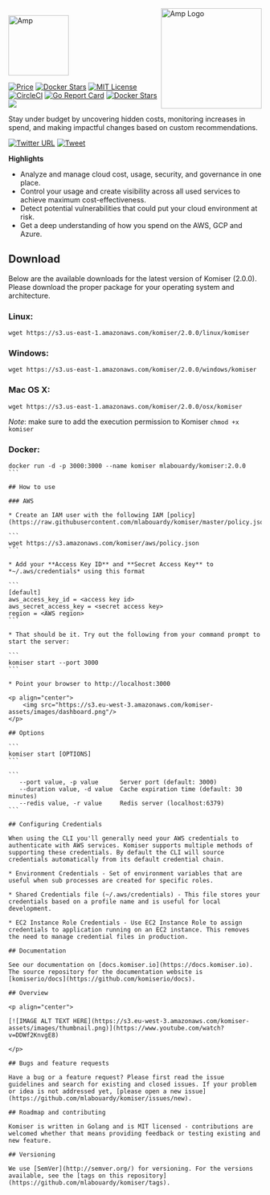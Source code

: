 <a href="https://komiser.io">
  <img src="https://s3.eu-west-3.amazonaws.com/komiser-assets/images/logo.png" width="200" align="right" alt="Amp Logo">
</a>

<a href="https://komiser.io"><img alt="Amp" src="https://s3.eu-west-3.amazonaws.com/komiser-assets/images/icon.png" width="120" valign="middle"></a>

[![Price](https://img.shields.io/badge/price-FREE-0098f7.svg)](https://github.com/mlabouardy/komiser/blob/master/LICENSE) [![Docker Stars](https://img.shields.io/docker/pulls/mlabouardy/komiser.svg)](https://hub.docker.com/r/mlabouardy/komiser/) 
[![MIT License](http://img.shields.io/badge/license-MIT-blue.svg?style=flat)](LICENSE) [![CircleCI](https://circleci.com/gh/mlabouardy/komiser/tree/master.svg?style=svg&circle-token=d35b1c7447995e60909b24fd316fef0988e76bc8)](https://circleci.com/gh/mlabouardy/komiser/tree/master) [![Go Report Card](https://goreportcard.com/badge/github.com/mlabouardy/komiser)](https://goreportcard.com/report/github.com/mlabouardy/komiser) [![Docker Stars](https://img.shields.io/github/issues/mlabouardy/komiser.svg)](https://github.com/mlabouardy/komiser/issues) [<img src="https://img.shields.io/badge/slack-@komiser-yellow.svg?logo=slack">](https://komiser.slack.com/messages/C9SQPU4Q0/)

Stay under budget by uncovering hidden costs, monitoring increases in spend, and making impactful changes based on custom recommendations.

[![Twitter URL](https://img.shields.io/twitter/url/https/twitter.com/fold_left.svg?style=social&label=Follow%20%40mlabouardy)](https://twitter.com/mlabouardy) [![Tweet](https://img.shields.io/twitter/url/http/shields.io.svg?style=social)](https://twitter.com/intent/tweet?text=Optimize%20Cost%20and%20Security%20on%20AWS&url=https://github.com/mlabouardy/komiser&via=mlabouardy&hashtags=komiser,aws,gcp,cloud,serverless,devops)

**Highlights**

* Analyze and manage cloud cost, usage, security, and governance in one place.
* Control your usage and create visibility across all used services to achieve maximum cost-effectiveness.
* Detect potential vulnerabilities that could put your cloud environment at risk.
* Get a deep understanding of how you spend on the AWS, GCP and Azure.

## Download

Below are the available downloads for the latest version of Komiser (2.0.0). Please download the proper package for your operating system and architecture.

### Linux:

```
wget https://s3.us-east-1.amazonaws.com/komiser/2.0.0/linux/komiser
```

### Windows:

```
wget https://s3.us-east-1.amazonaws.com/komiser/2.0.0/windows/komiser
```

### Mac OS X:

```
wget https://s3.us-east-1.amazonaws.com/komiser/2.0.0/osx/komiser
```

_Note_: make sure to add the execution permission to Komiser `chmod +x komiser`

### Docker:

````
docker run -d -p 3000:3000 --name komiser mlabouardy/komiser:2.0.0
```

## How to use

### AWS

* Create an IAM user with the following IAM [policy](https://raw.githubusercontent.com/mlabouardy/komiser/master/policy.json):

```
wget https://s3.amazonaws.com/komiser/aws/policy.json
```

* Add your **Access Key ID** and **Secret Access Key** to *~/.aws/credentials* using this format

``` 
[default]
aws_access_key_id = <access key id>
aws_secret_access_key = <secret access key>
region = <AWS region>
```

* That should be it. Try out the following from your command prompt to start the server:

```
komiser start --port 3000
```

* Point your browser to http://localhost:3000

<p align="center">
    <img src="https://s3.eu-west-3.amazonaws.com/komiser-assets/images/dashboard.png"/>
</p>

## Options

```
komiser start [OPTIONS]
```

```
   --port value, -p value      Server port (default: 3000)
   --duration value, -d value  Cache expiration time (default: 30 minutes)
   --redis value, -r value     Redis server (localhost:6379)
```

## Configuring Credentials

When using the CLI you'll generally need your AWS credentials to authenticate with AWS services. Komiser supports multiple methods of supporting these credentials. By default the CLI will source credentials automatically from its default credential chain.

* Environment Credentials - Set of environment variables that are useful when sub processes are created for specific roles.

* Shared Credentials file (~/.aws/credentials) - This file stores your credentials based on a profile name and is useful for local development.

* EC2 Instance Role Credentials - Use EC2 Instance Role to assign credentials to application running on an EC2 instance. This removes the need to manage credential files in production.

## Documentation

See our documentation on [docs.komiser.io](https://docs.komiser.io). The source repository for the documentation website is [komiserio/docs](https://github.com/komiserio/docs).

## Overview

<p align="center">

[![IMAGE ALT TEXT HERE](https://s3.eu-west-3.amazonaws.com/komiser-assets/images/thumbnail.png)](https://www.youtube.com/watch?v=DDWf2KnvgE8)

</p>

## Bugs and feature requests

Have a bug or a feature request? Please first read the issue guidelines and search for existing and closed issues. If your problem or idea is not addressed yet, [please open a new issue](https://github.com/mlabouardy/komiser/issues/new).

## Roadmap and contributing

Komiser is written in Golang and is MIT licensed - contributions are welcomed whether that means providing feedback or testing existing and new feature.

## Versioning

We use [SemVer](http://semver.org/) for versioning. For the versions available, see the [tags on this repository](https://github.com/mlabouardy/komiser/tags). 